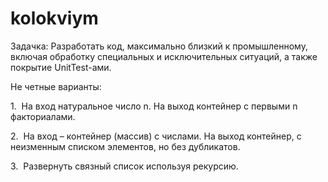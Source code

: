 # kolokviym

Задачка:
Разработать код, максимально близкий к промышленному, включая обработку специальных и исключительных ситуаций, 
а также покрытие UnitTest-ами.

Не четные варианты:

1.  На вход натуральное число n. На выход контейнер с первыми n факториалами.

2.  На вход – контейнер (массив) с числами. 
На выход контейнер, с неизменным списком элементов, но без дубликатов.

3.  Развернуть связный список используя рекурсию.

